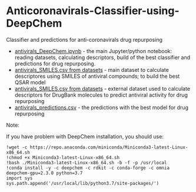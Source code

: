 # Anticoronavirals-Classifier-using-DeepChem
Classifier and predictions for anti-coronavirals drug repurposing

- [antivirals_DeepChem.ipynb](antivirals_DeepChem.ipynb) - the main Jupyter/python notebook: reading datasets, calculating descriptors, build of the best classifier and predictions for drug repurposing.
- [antivirals_SMILES.csv from datasets](datasets/DB_SMILES4prediction.csv) - main dataset to calculate descriptores using SMILES of antiviral compounds; to build the best QSAR model
- [antivirals_SMILES.csv from datasets](datasets/antivirals_SMILES.csv) - external dataset used to calculate descriptors for DrugBank molecules to predict antiviral activity for drug repurposing
- [antivirals_predictions.csv](antivirals_predictions.csv) - the predictions with the best model for drug repurposing


Note:

If you have problem with DeepChem installation, you should use:

```%tensorflow_version 1.x
!wget -c https://repo.anaconda.com/miniconda/Miniconda3-latest-Linux-x86_64.sh
!chmod +x Miniconda3-latest-Linux-x86_64.sh
!bash ./Miniconda3-latest-Linux-x86_64.sh -b -f -p /usr/local
!conda install -y -c deepchem -c rdkit -c conda-forge -c omnia deepchem-gpu=2.3.0 python=3.7
import sys
sys.path.append('/usr/local/lib/python3.7/site-packages/')
```

